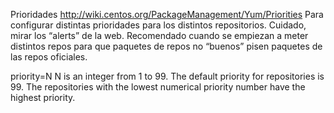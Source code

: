 Prioridades
http://wiki.centos.org/PackageManagement/Yum/Priorities
Para configurar distintas prioridades para los distintos repositorios.
Cuidado, mirar los “alerts” de la web.
Recomendado cuando se empiezan a meter distintos repos para que paquetes de repos no “buenos” pisen paquetes de las repos oficiales.

priority=N
N is an integer from 1 to 99. The default priority for repositories is 99. The repositories with the lowest numerical priority number have the highest priority.
